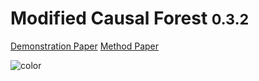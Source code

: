 <!-- _coverpage.md -->


# **M**odified **C**ausal **F**orest  <small>0.3.2</small>




[Demonstration Paper](https://www.mdpi.com/1099-4300/24/8/1039)
[Method Paper](https://arxiv.org/abs/1812.09487)

![color](#f0f0f0)
